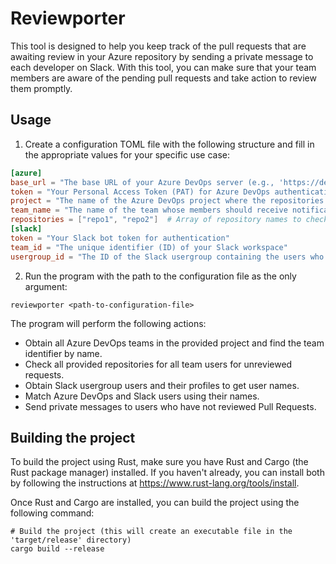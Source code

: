 # Reviewporter
This tool is designed to help you keep track of the pull requests that are awaiting review in your Azure repository by sending a private message to each developer on Slack. With this tool, you can make sure that your team members are aware of the pending pull requests and take action to review them promptly.


## Usage
1. Create a configuration TOML file with the following structure and fill in the appropriate values for your specific use case:
```toml
[azure]
base_url = "The base URL of your Azure DevOps server (e.g., 'https://dev.azure.com/your-organization')"
token = "Your Personal Access Token (PAT) for Azure DevOps authentication"
project = "The name of the Azure DevOps project where the repositories are located"
team_name = "The name of the team whose members should receive notifications"
repositories = ["repo1", "repo2"]  # Array of repository names to check for unreviewed requests
[slack]
token = "Your Slack bot token for authentication"
team_id = "The unique identifier (ID) of your Slack workspace"
usergroup_id = "The ID of the Slack usergroup containing the users who should receive notifications"
```
2. Run the program with the path to the configuration file as the only argument:
```
reviewporter <path-to-configuration-file>
```

The program will perform the following actions:
* Obtain all Azure DevOps teams in the provided project and find the team identifier by name.
* Check all provided repositories for all team users for unreviewed requests.
* Obtain Slack usergroup users and their profiles to get user names.
* Match Azure DevOps and Slack users using their names.
* Send private messages to users who have not reviewed Pull Requests.

## Building the project
To build the project using Rust, make sure you have Rust and Cargo (the Rust package manager) installed. If you haven't already, you can install both by following the instructions at https://www.rust-lang.org/tools/install.

Once Rust and Cargo are installed, you can build the project using the following command:
```
# Build the project (this will create an executable file in the 'target/release' directory)
cargo build --release
```